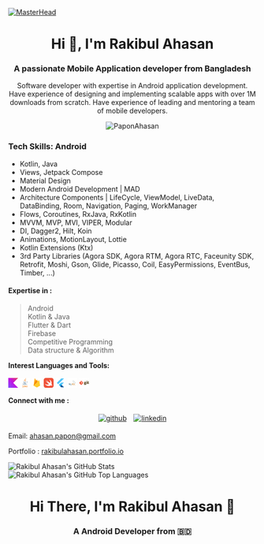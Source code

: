 [![MasterHead](https://1.bp.blogspot.com/-7A4WynwLsMw/XbBpCXG8fHI/AAAAAAAAMt4/uOa1bpLskYgrwGbllhSu2SDj_Mig8SXJQCLcBGAsYHQ/s1600/2000_600px.gif)](https://github.com/mhasancse15)

<h1 align="center">Hi 👋, I'm Rakibul Ahasan</h1>
<h3 align="center">A passionate Mobile Application developer from Bangladesh</h3>

<p align="center">Software developer with expertise in Android application development. Have experience of designing and implementing scalable apps with over 1M downloads from scratch. Have experience of leading and mentoring a team of mobile developers.</p>

<p align="center"> <img
                src="https://komarev.com/ghpvc/?username=vmhasancse15&label=Profile%20views&color=0e75b6&style=flat"
                alt="PaponAhasan" /> </p>

<h3 align="left">Tech Skills: Android</h3>

- Kotlin, Java
- Views, Jetpack Compose
- Material Design
- Modern Android Development | MAD
- Architecture Components | LifeCycle, ViewModel, LiveData, DataBinding, Room, Navigation, Paging, WorkManager
- Flows, Coroutines, RxJava, RxKotlin
- MVVM, MVP, MVI, VIPER, Modular
- DI, Dagger2, Hilt, Koin
- Animations, MotionLayout, Lottie
- Kotlin Extensions (Ktx)
- 3rd Party Libraries (Agora SDK, Agora RTM, Agora RTC, Faceunity SDK, Retrofit, Moshi, Gson, Glide, Picasso, Coil, EasyPermissions, EventBus, Timber, ...)
  
#### Expertise in :

> Android <br/>
> Kotlin & Java <br/>
> Flutter & Dart<br/>
> Firebase <br/>
> Competitive Programming <br/>
> Data structure & Algorithm <br/>

**Interest Languages and Tools:** </br></br>
<code><img height="20" src="https://raw.githubusercontent.com/github/explore/80688e429a7d4ef2fca1e82350fe8e3517d3494d/topics/kotlin/kotlin.png"></code>
<code><img height="20" src="https://raw.githubusercontent.com/github/explore/80688e429a7d4ef2fca1e82350fe8e3517d3494d/topics/java/java.png"></code>
<code><img height="20" src="https://raw.githubusercontent.com/github/explore/80688e429a7d4ef2fca1e82350fe8e3517d3494d/topics/firebase/firebase.png"></code>
<code><img height="20" src="https://raw.githubusercontent.com/github/explore/80688e429a7d4ef2fca1e82350fe8e3517d3494d/topics/swift/swift.png"></code>
<code><img height="20" src="https://raw.githubusercontent.com/github/explore/80688e429a7d4ef2fca1e82350fe8e3517d3494d/topics/flutter/flutter.png"></code>
<code><img height="20" src="https://raw.githubusercontent.com/github/explore/80688e429a7d4ef2fca1e82350fe8e3517d3494d/topics/mysql/mysql.png"></code>
<code><img height="20" src="https://raw.githubusercontent.com/github/explore/80688e429a7d4ef2fca1e82350fe8e3517d3494d/topics/git/git.png"></code>

**Connect with me :**

<p align="center">
        <a href="https://github.com/PaponAhasan"><img alt="github" width="10%" style="padding:5px"
                        src="https://img.icons8.com/clouds/100/000000/github.png" /></a>
        <a href="https://www.linkedin.com/in/rakibul-ahasan-100742192/"><img alt="linkedin" width="10%" style="padding:5px"
                        src="https://img.icons8.com/clouds/100/000000/linkedin.png" /></a>
<!--         <a href="https://facebook.com/mhasancse15"><img alt="twitter" width="10%" style="padding:5px"
                        src="https://img.icons8.com/clouds/100/000000/facebook.png" /></a> -->

Email:  ahasan.papon@gmail.com

Portfolio : [rakibulahasan.portfolio.io](https://paponahasan.github.io)

<img  alt="Rakibul Ahasan's GitHub Stats" src="https://github-readme-stats.vercel.app/api?username=PaponAhasan&show_icons=true&hide_border=true&theme=radical" />  

<img  alt="Rakibul Ahasan's GitHub Top Languages" src="https://github-readme-stats.vercel.app/api/top-langs/?username=PaponAhasan&theme=radical" />  

<h1 align="center">Hi There, I'm Rakibul Ahasan 👋</h1>

<h3 align="center">A Android Developer from 🇧🇩 </h3>
<br/>
<div align="center">
